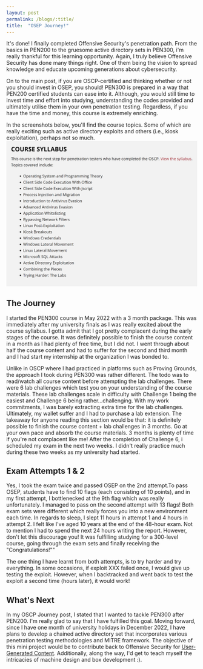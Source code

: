```yaml
---
layout: post
permalink: /blogs/:title/
title:  "OSEP Journey!"
---
```


It's done! I finally completed Offensive Security's penetration path. From the basics in PEN200 to the gruesome active directory sets in PEN300, i'm really thankful for this learning opportunity. Again, I truly believe Offensive Security has done many things right. One of them being the vision to spread knowledge and educate upcoming generations about cybersecurity.

On to the main post, if you are OSCP-certified and thinking whether or not you should invest in OSEP, you should! PEN300 is prepared in a way that PEN200 certified students can ease into it. Although, you would still time to invest time and effort into studying, understanding the codes provided and ultimately utilise them in your own penetration testing. Regardless, if you have the time and money, this course is extremely enriching. 

In the screenshots below, you'll find the course topics. Some of which are really exciting such as active directory exploits and others (i.e., kiosk exploitation), perhaps not so much. 
![](/screenshots/osep-journey/2022-10-20_02-40.png)


## The Journey
I started the PEN300 course in May 2022 with a 3 month package. This was immediately after my university finals as I was really excited about the course syllabus. I gotta admit that I got pretty complacent during the early stages of the course. It was definitely possible to finish the course content in a month as I had plenty of free time, but I did not. I went through about half the course content and had to suffer for the second and third month and I had start my internship at the organization I was bonded to. 

Unlike in OSCP where I had practiced in platforms such as Proving Grounds, the approach I took during PEN300 was rather different. The todo was to read/watch all course content before attempting the lab challenges. There were 6 lab challenges which test you on your understanding of the course materials. These lab challenges scale in difficulty with Challenge 1 being the easiest and Challenge 6 being rather...challenging. With my work commitments, I was barely extracting extra time for the lab challenges. Ultimately, my wallet suffer and I had to purchase a lab extension. The takeaway for anyone reading this section would be that: it is definitely possible to finish the course content + lab challenges in 3 months. Go at your own pace and absorb the course materials. 3 months is plenty of time if you're not complacent like me! After the completion of Challenge 6, i scheduled my exam in the next two weeks. I didn't really practice much during these two weeks as my university had started. 

## Exam Attempts 1 & 2
Yes, I took the exam twice and passed OSEP on the 2nd attempt.To pass OSEP, students have to find 10 flags (each consisting of 10 points), and in my first attempt, I bottlenecked at the 9th flag which was really unfortunately. I managed to pass on the second attempt with 13 flags! Both exam sets were different which really forces you into a new environment each time. In regards to sleep, I slept 11 hours in attempt 1 and 4 hours in attempt 2. I felt like I've aged 10 years at the end of the 48-hour exam. Not to mention I had to spend the next 24 hours writing the report. However, don't let this discourage you! It was fulfilling studying for a 300-level course, going through the exam sets and finally receiving the "Congratulations!""

The one thing I have learnt from both attempts, is to try harder and try everything. In some occasions, if exploit XXX failed once, I would give up testing the exploit. However, when I backtracked and went back to test the exploit a second time (hours later), it would work! 

## What's Next
In my OSCP Journey post, I stated that I wanted to tackle PEN300 after PEN200. I'm really glad to say that I have fulfilled this goal. Moving forward, since I have one month of university holidays in December 2022, I have plans to develop a chained active directory set that incorporates various penetration testing methodologies and MITRE framework. The objective of this mini project would be to contribute back to Offensive Security for [User-Generated Content](https://www.offensive-security.com/labs/submit/). Additionally, along the way, I'd get to teach myself the intricacies of machine design and box development :). 